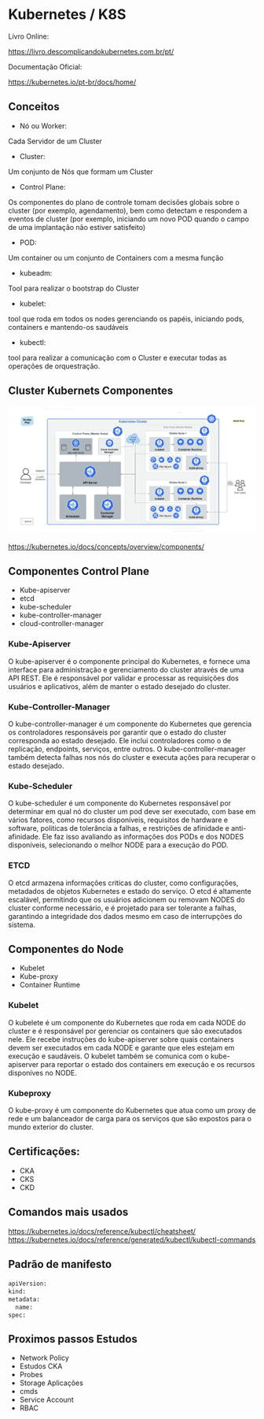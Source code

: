# Kubernetes / K8S

Livro Online:

https://livro.descomplicandokubernetes.com.br/pt/

Documentação Oficial:

https://kubernetes.io/pt-br/docs/home/


## Conceitos

 - Nó ou Worker:

Cada Servidor de um Cluster

- Cluster:

Um conjunto de Nós que formam um Cluster

- Control Plane:

Os componentes do plano de controle tomam decisões globais sobre o cluster (por exemplo, agendamento), bem como detectam e respondem a eventos de cluster (por exemplo, iniciando um novo POD quando o campo de uma implantação não estiver satisfeito)

- POD:

Um container ou um conjunto de Containers com a mesma função

- kubeadm:

Tool para realizar o bootstrap do Cluster

- kubelet:

tool que roda em todos os nodes gerenciando os papéis, iniciando pods, containers e mantendo-os saudáveis

- kubectl:

tool para realizar a comunicação com o Cluster e executar todas as operações de orquestração.


## Cluster Kubernets Componentes

![componentes](components.png)

https://kubernetes.io/docs/concepts/overview/components/

## Componentes Control Plane

- Kube-apiserver
- etcd
- kube-scheduler
- kube-controller-manager
- cloud-controller-manager

### Kube-Apiserver

O kube-apiserver é o componente principal do Kubernetes, e fornece uma interface para administração e gerenciamento do cluster através de uma API REST.
Ele é responsável por validar e processar as requisições dos usuários e aplicativos, além de manter o estado desejado do cluster.

### Kube-Controller-Manager

O kube-controller-manager é um componente do Kubernetes que gerencia os controladores responsáveis por garantir que o estado do cluster corresponda ao estado desejado. Ele inclui controladores como o de replicação, endpoints, serviços, entre outros.
O kube-controller-manager também detecta falhas nos nós do cluster e executa ações para recuperar o estado desejado.

### Kube-Scheduler

O kube-scheduler é um componente do Kubernetes responsável por determinar em qual nó do cluster um pod deve ser executado, com base em vários fatores, como recursos disponíveis, requisitos de hardware e software, politicas de tolerância a falhas, e restrições de afinidade e anti-afinidade. Ele faz isso avaliando as informações dos PODs e dos NODES disponíveis, selecionando o melhor NODE para a execução do POD.

### ETCD

O etcd armazena informações criticas do cluster, como configurações, metadados de objetos Kubernetes e estado do serviço. O etcd é altamente escalável, permitindo que os usuários adicionem ou removam NODES do cluster conforme necessário, e é projetado para ser tolerante a falhas, garantindo a integridade dos dados mesmo em caso de interrupções do sistema.

## Componentes do Node

- Kubelet
- Kube-proxy
- Container Runtime

### Kubelet

O kubelete é um componente do Kubernetes que roda em cada NODE do cluster e é responsável por gerenciar os containers que são executados nele. Ele recebe instruções do kube-apiserver sobre quais containers devem ser executados em cada NODE e garante que eles estejam em execução e saudáveis. O kubelet também se comunica com o kube-apiserver para reportar o estado dos containers em execução e os recursos disponíves no NODE.

### Kubeproxy

O kube-proxy é um componente do Kubernetes que atua como um proxy de rede e um balanceador de carga para os serviços que são expostos para o mundo exterior do cluster.

## Certificações:

- CKA
- CKS
- CKD


## Comandos mais usados

<https://kubernetes.io/docs/reference/kubectl/cheatsheet/>\
<https://kubernetes.io/docs/reference/generated/kubectl/kubectl-commands>


## Padrão de manifesto

```
apiVersion:
kind:
metadata:
  name: 
spec:
```

## Proximos passos Estudos

- Network Policy
- Estudos CKA
- Probes
- Storage Aplicações
- cmds
- Service Account
- RBAC


